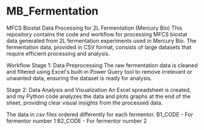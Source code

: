 # MB_Fermentation
MFCS Biostat Data Processing for 2L Fermentation (Mercury Bio)
This repository contains the code and workflow for processing MFCS biostat data generated from 2L fermentation experiments used in Mercury Bio. The fermentation data, provided in CSV format, consists of large datasets that require efficient processing and analysis.

Workflow
Stage 1: Data Preprocessing
The raw fermentation data is cleaned and filtered using Excel's built-in Power Query tool to remove irrelevant or unwanted data, ensuring the dataset is ready for analysis.

Stage 2: Data Analysis and Visualization
An Excel spreadsheet is created, and my Python code analyzes the data and plots graphs at the end of the sheet, providing clear visual insights from the processed data.

The data in csv files ordered differently for each fermentor. 
B1_CODE - For fermentor number 1
B2_CODE - For fermentor number 2
